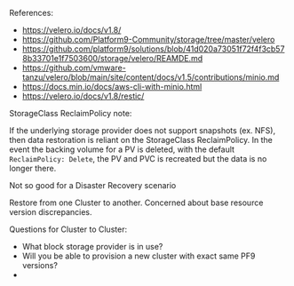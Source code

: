 References:
 - https://velero.io/docs/v1.8/
 - https://github.com/Platform9-Community/storage/tree/master/velero
 - https://github.com/platform9/solutions/blob/41d020a73051f72f4f3cb578b33701e1f7503600/storage/velero/REAMDE.md
 - https://github.com/vmware-tanzu/velero/blob/main/site/content/docs/v1.5/contributions/minio.md
 - https://docs.min.io/docs/aws-cli-with-minio.html
 - https://velero.io/docs/v1.8/restic/

StorageClass ReclaimPolicy note:

If the underlying storage provider does not support snapshots (ex. NFS), then data restoration is
reliant on the StorageClass ReclaimPolicy. In the event the backing volume for a PV is deleted,
with the default `ReclaimPolicy: Delete`, the PV and PVC is recreated but the data is no longer there.

Not so good for a Disaster Recovery scenario

Restore from one Cluster to another.
Concerned about base resource version discrepancies.

Questions for Cluster to Cluster:
 - What block storage provider is in use?
 - Will you be able to provision a new cluster with exact same PF9 versions?
 - 
